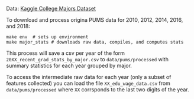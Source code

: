 Data: [Kaggle College Majors Dataset](https://www.kaggle.com/datasets/tunguz/college-majors)


To download and process origina PUMS data for 2010, 2012, 2014, 2016, and 2018: 
```
make env  # sets up environment
make major_stats # downloads raw data, compiles, and computes stats
```

This process will save a csv per year of the form `20XX_recent_grad_stats_by_major.csv` to `data/pums/processed` with summary statistics for each year grouped by major. 

To access the intermediate raw data for each year (only a subset of features collected) you can load the file `XX_edu_wage_data.csv` from `data/pums/processed` where `XX` corrsponds to the last two digits of the year. 